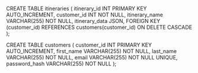 CREATE TABLE itineraries (
    itinerary_id INT PRIMARY KEY AUTO_INCREMENT,
    customer_id INT NOT NULL,
    itinerary_name VARCHAR(255) NOT NULL,
    itinerary_data JSON,
    FOREIGN KEY (customer_id) REFERENCES customers(customer_id) ON DELETE CASCADE
);

CREATE TABLE customers (
    customer_id INT PRIMARY KEY AUTO_INCREMENT, 
    first_name VARCHAR(255) NOT NULL, 
    last_name VARCHAR(255) NOT NULL, 
    email VARCHAR(255) NOT NULL UNIQUE, 
    password_hash VARCHAR(255) NOT NULL 
);
